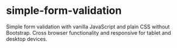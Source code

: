 # simple-form-validation
Simple form validation with vanilla JavaScript and plain CSS without Bootstrap.
Cross browser functionality and responsive for tablet and desktop devices.
